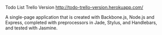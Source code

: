 Todo List Trello Version
http://todo-trello-version.herokuapp.com/

A single-page application that is created with Backbone.js, Node.js and Express, completed with preprocessors in Jade, Stylus, and Handlebars, and tested with Jasmine.

